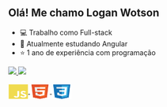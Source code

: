 ## Olá! Me chamo Logan Wotson

- 💻 Trabalho como Full-stack
- 📘  Atualmente estudando Angular
- ⭐ 1 ano de experiência com programação

<div>
  <a href="https://github.com/loganwotson">
  <img height="180em" src="https://github-readme-stats.vercel.app/api?username=loganwotson&show_icons=true&theme=dark&include_all_commits=true&count_private=true"/>
  <img height="180em" src="https://github-readme-stats.vercel.app/api/top-langs/?username=loganwotson&layout=compact&langs_count=16&theme=dark"/>
</div>

<div style="display: inline_block"><br>
  <img align="center" alt="Logan-Js" height="30" width="40" src="https://raw.githubusercontent.com/devicons/devicon/master/icons/javascript/javascript-plain.svg">
  <img align="center" alt="Logan-HTML" height="30" width="40" src="https://raw.githubusercontent.com/devicons/devicon/master/icons/html5/html5-original.svg">
  <img align="center" alt="Rafa-CSS" height="30" width="40" src="https://raw.githubusercontent.com/devicons/devicon/master/icons/css3/css3-original.svg">
</div>
